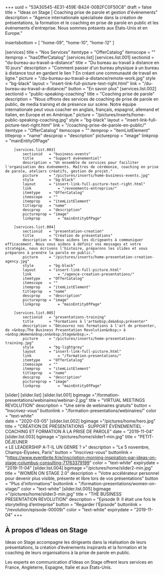 +++
uuid		= "53A30545-4E31-459E-B424-00B2FC0F50C8"
draft 		= false
title 		= "Ideas on Stage | Coaching prise de parole et gestion d'événements"
description	= "Agence internationale spécialisée dans la création de présentations, la formation et le coaching en prise de parole en public et les événements d'entreprise. Nous sommes présents aux États-Unis et en Europe."

insertsbottom	= [
	"home-09",
	"home-10",
	"home-12"
]

[services]
	title		= "Nos Services"
	itemtype	= "OfferCatalog"
	itemscope	= ""
	itemprop	= "hasOfferCatalog"
	[services.list]
		[services.list.001]
			sectionid	= "du-bureau-au-travail-a-distance"
			title		= "Du bureau au travail à distance en 10 jours"
			description	= "Comment passer d'un bureau physique à un bureau à distance tout en gardant le lien ? En créant une communauté de travail en ligne."
			picture		= "/du-bureau-au-travail-a-distance/remote-work.jpg"
			style		= "bg-black"
			layout		= "insert-link-full-picture-text-right.html"
			link			= "/du-bureau-au-travail-a-distance/"
			button		= "En savoir plus"
		[services.list.002]
			sectionid	= "public-speaking-coaching"
			title		= "Coaching prise de parole"
			description	= "Nous offrons des services de coaching de prise de parole en public, de media training et de présence sur scène. Notre équipe internationale peut vous coacher en anglais, français, espagnol, allemand et italien, en Europe et en Amérique."
			picture		= "/pictures/inserts/home-public-speaking-coaching.jpg"
			style		= "bg-black"
			layout		= "insert-link-full-picture-text-right.html"
			link			= "/coaching-prise-de-parole-en-public/"
			itemtype	= "OfferCatalog"
			itemscope	= ""
			itemprop	= "itemListElement"
			titleprop	= "name"
			descprop	= "description"
			pictureprop	= "image"
			linkprop		= "mainEntityOfPage"
			
		[services.list.003]
			sectionid	= "business-events"
			title		= "Support événementiel"
			description	= "Un ensemble de services pour faciliter l'organisation des événements. Maîtres de cérémonie, coaching en prise de parole, ateliers créatifs, gestion de projet."
			picture		= "/pictures/inserts/home-business-events.jpg"
			style		= "bg-black"
			layout		= "insert-link-full-picture-text-right.html"
			link			= "/evenements-entreprise/"
			itemtype	= "OfferCatalog"
			itemscope	= ""
			itemprop	= "itemListElement"
			titleprop	= "name"
			descprop	= "description"
			pictureprop	= "image"
			linkprop		= "mainEntityOfPage"

		[services.list.004]
			sectionid	= "presentation-creation"
			title		= "Création de présentations"
			description	= "Nous aidons les dirigeants à communiquer efficacement. Nous vous aidons à définir vos messages et votre stratégie, nous écrivons l'histoire, préparons les slides et vous préparons à prendre la parole en public."
			picture		= "/pictures/inserts/home-presentation-creation-agency.jpg"
			style		= "bg-black"
			layout		= "insert-link-full-picture.html"
			link			= "/agence-creation-presentations/"
			itemtype	= "OfferCatalog"
			itemscope	= ""
			itemprop	= "itemListElement"
			titleprop	= "name"
			descprop	= "description"
			pictureprop	= "image"
			linkprop		= "mainEntityOfPage"
			
		[services.list.005]
			sectionid	= "presentations-training"
			title		= "Formations à l'art&nbsp;de&nbsp;présenter"
			description	= "Découvrez nos formations à l'art de présenter, de «&nbsp;The Business Presentation Revolution&nbsp;» à «&nbsp;Women&nbsp;on&nbsp;Stage&nbsp;»."
			picture		= "/pictures/inserts/home-presentations-training.jpg"
			style		= "bg-lightgrey"
			layout		= "insert-link-full-picture.html"
			link			= "/formation-presentations/"
			itemtype	= "OfferCatalog"
			itemscope	= ""
			itemprop	= "itemListElement"
			titleprop	= "name"
			descprop	= "description"
			pictureprop	= "image"
			linkprop		= "mainEntityOfPage"

[slider]
	[slider.list]
		[slider.list.001]
			bgimage 	="/formation-presentations/webinaires/webinar-2.jpg"
			title 		= "VIRTUAL MEETINGS REVOLUTION"
			description = "Une série de webinaires gratuits"
			button 		= "Inscrivez-vous"
			buttonlink	= "/formation-presentations/webinaires/"
			color		= "text-white"	
			date		= "2020-03-05"
		[slider.list.002]
			bgimage		="/pictures/home/hero.jpg"
			title		= "CRÉATION DE PRÉSENTATIONS · SUPPORT ÉVÉNEMENTIEL · COACHING ET FORMATION À LA PRISE DE PAROLE"
			date 		= "2019-11-04"
		[slider.list.003]
			bgimage		="/pictures/home/slider1-min.jpg"
			title		= "PETIT-DÉJEUNER<br />« LE LEADERSHIP A-T-IL UN GENRE ? »"
			description = "Le 5 novembre, Champs-Élysées, Paris"
			button		= "Inscrivez-vous"
			buttonlink	= "https://www.eventbrite.fr/e/inscription-morning-inspiration-par-ideas-on-stage-columbus-consulting-71763379199"
			color		= "text-white"
			expirydate	= "2019-11-04"
		[slider.list.004]
			bgimage		="/pictures/home/slider2-min.jpg"
			title		= "WOMEN ON STAGE 2.0"
			description = "Votre accélérateur personnel pour devenir plus visible, présente et libre lors de vos présentations"
			button		= "Plus d'informations"
			buttonlink	= "/formation-presentations/women-on-stage/"
			color 		= "text-white"
		[slider.list.005]
			bgimage		="/pictures/home/slider3-min.jpg"
			title		= "THE BUSINESS PRESENTATION REVOLUTION"
			description	= "Episode 9: Il était une fois le storytelling d’entreprise"
			button		= "Regarder l'Épisode"
			buttonlink	= "/revolution/episode-00009/"
			color		= "text-white"
			expirydate	= "2019-11-04"
+++

## À propos d'Ideas on Stage

Ideas on Stage accompagne les dirigeants dans la réalisation de leurs présentations, la création d’événements inspirants et la formation et le coaching de leurs organisations à la prise de parole en public.

Les experts en communication d’Ideas on Stage offrent leurs services en France, Angleterre, Espagne, Italie et aux États-Unis.
